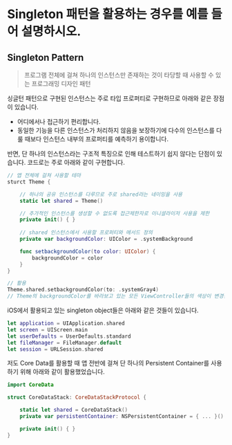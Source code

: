 # Singleton 패턴을 활용하는 경우를 예를 들어 설명하시오.
## Singleton Pattern
> 프로그램 전체에 걸쳐 하나의 인스턴스만 존재하는 것이 타당할 때 사용할 수 있는 프로그래밍 디자인 패턴 

싱글턴 패턴으로 구현된 인스턴스는 주로 타입 프로퍼티로 구현하므로 아래와 같은 장점이 있습니다. 
- 어디에서나 접근하기 편리합니다.
- 동일한 기능을 다른 인스턴스가 처리하지 않음을 보장하기에 다수의 인스턴스를 다룰 때보다 인스턴스 내부의 프로퍼티를 예측하기 용이합니다.

반면, 단 하나의 인스턴스라는 구조적 특징으로 인해 테스트하기 쉽지 않다는 단점이 있습니다.
코드로는 주로 아래와 같이 구현합니다.

```swift
// 앱 전체에 걸쳐 사용할 테마
sturct Theme {

    // 하나의 공유 인스턴스를 다루므로 주로 shared라는 네이밍을 사용
    static let shared = Theme()

    // 추가적인 인스턴스를 생성할 수 없도록 접근제한자로 이니셜라이저 사용을 제한
    private init() { }
    
    // shared 인스턴스에서 사용할 프로퍼티와 메서드 정의
    private var backgroundColor: UIColor = .systemBackground

    func setbackgroundColor(to color: UIColor) {
        backgroundColor = color
    }
}

// 활용
Theme.shared.setbackgroundColor(to: .systemGray4)
// Theme의 backgroundColor를 바라보고 있는 모든 ViewController들의 색상이 변경됨
```

iOS에서 활용되고 있는 singleton object들은 아래와 같은 것들이 있습니다.

```swift
let application = UIApplication.shared
let screen = UIScreen.main
let userDefaults = UserDefaults.standard
let fileManager = FileManager.default
let session = URLSession.shared
```

저도 Core Data를 활용할 때 앱 전반에 걸쳐 단 하나의 Persistent Container를 사용하기 위해 아래와 같이 활용했었습니다.

```swift
import CoreData

struct CoreDataStack: CoreDataStackProtocol {

    static let shared = CoreDataStack()
    private var persistentContainer: NSPersistentContainer = { ... }()

    private init() { }
}
```